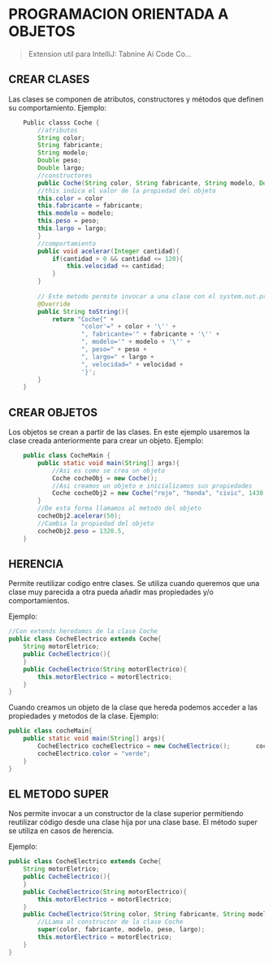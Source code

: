﻿# PROGRAMACION ORIENTADA A OBJETOS

> Extension util para IntelliJ: Tabnine Ai Code Co... 

## CREAR CLASES
Las clases se componen de atributos, constructores y métodos que definen su comportamiento.
Ejemplo:
```java
	Public classs Coche {
		//atributos 
		String color;
		String fabricante; 
		String modelo;
		Double peso;
		Double largo;
		//constructores
		public Coche(String color, String fabricante, String modelo, Double peso, Double largo){
		//this indica el valor de la propiedad del objeto
		this.color = color
		this.fabricante = fabricante;
		this.modelo = modelo;
		this.peso = peso;
		this.largo = largo;
		}
		//comportamiento
		public void acelerar(Integer cantidad){
			if(cantidad > 0 && cantidad <= 120){
				this.velocidad += cantidad;
			}
		}
		
		// Este metodo permite invocar a una clase con el system.out.println para que muestre sus datos
		@Override
		public String toString(){
			return "Coche{" +
					"color'=" + color + '\'' + 
					", fabricante='" + fabricante + '\'' +
					", modelo='" + modelo + '\'' +
					", peso=" + peso + 
					", largo=" + largo +
					", velocidad=" + velocidad +
					'}';
		}
	}
```
## CREAR OBJETOS
Los objetos se crean a partir de las clases. En este ejemplo usaremos la clase creada anteriormente para crear un objeto.
Ejemplo:
```java
	public class CocheMain {
		public static void main(String[] args){
			//Asi es como se crea un objeto
			Coche cocheObj = new Coche();
			//Asi creamos un objeto e inicializamos sus propiedades
			Coche cocheObj2 = new Coche("rojo", "honda", "civic", 1430.45, 5.4);
		}
		//De esta forma llamamos al metodo del objeto
		cocheObj2.acelerar(50);
		//Cambia la propiedad del objeto 
		cocheObj2.peso = 1320.5,
	}
```

## HERENCIA
Permite reutilizar codigo entre clases. Se utiliza cuando queremos que una clase muy parecida a otra pueda añadir mas propiedades y/o comportamientos.

Ejemplo:
```java
//Con extends heredamos de la clase Coche
public class CocheElectrico extends Coche{
	String motorEletrico;
	public CocheElectrico(){
	}
	public CocheElectrico(String motorElectrico){
		this.motorElectrico = motorElectrico;
	}
}
```
Cuando creamos un objeto de la clase que hereda podemos acceder a las propiedades y metodos de la clase.
Ejemplo:
```java
public class cocheMain{
	public static void main(String[] args){
		CocheElectrico cocheElectrico = new CocheElectrico();		cocheElectrico.acelerar(20);
		cocheElectrico.color = "verde";
	}
}

```
## EL METODO SUPER
Nos permite invocar a un constructor de la clase superior permitiendo reutilizar código desde una clase hija por una clase base. El método super se utiliza en casos de herencia.

Ejemplo: 

```java
public class CocheElectrico extends Coche{
	String motorEletrico;
	public CocheElectrico(){
	}
	public CocheElectrico(String motorElectrico){
		this.motorElectrico = motorElectrico;
	}
	public CocheElectrico(String color, String fabricante, String modelo, Double peso, Double largo, String motorElectrico){
		//LLama al constructor de la clase Coche 
		super(color, fabricante, modelo, peso, largo);
		this.motorElectrico = motorElectrico;
	}
}		
```



